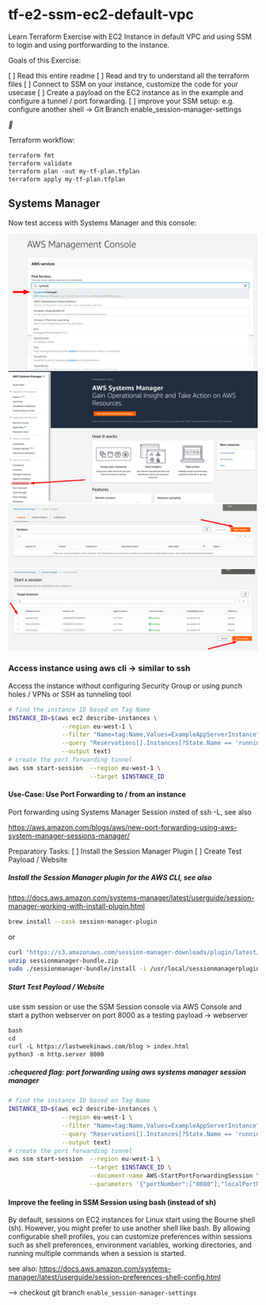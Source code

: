 # tf-e2-ssm-ec2-default-vpc
Learn Terraform Exercise with EC2 Instance in default VPC and using SSM to login and using portforwarding to the instance.

Goals of this Exercise:

[ ] Read this entire readme
[ ] Read and try to understand all the terraform files
[ ] Connect to SSM on your instance, customize the code for your usecase
[ ] Create a payload on the EC2 instance as in the example and configure a tunnel / port forwarding.
[ ] improve your SSM setup: e.g. configure another shell -> Git Branch enable_session-manager-settings

*:rocket:*

Terraform workflow:

```
terraform fmt
terraform validate
terraform plan -out my-tf-plan.tfplan
terraform apply my-tf-plan.tfplan
```

## Systems Manager

Now test access with Systems Manager and this console:

![AWS Systems Manager Console Step 1](./docs/AWS_SSM_E2_Step_1.png)
![AWS Systems Manager Console Step 2](./docs/AWS_SSM_E2_Step_2.png)
![AWS Systems Manager Console Step 3](./docs/AWS_SSM_E2_Step_3.png)
![AWS Systems Manager Console Step 4](./docs/AWS_SSM_E2_Step_4.png)

### Access instance using aws cli -> similar to ssh

Access the instance without configuring Security Group or using punch holes / VPNs or SSH as tunneling tool

```bash
# find the instance ID based on Tag Name
INSTANCE_ID=$(aws ec2 describe-instances \
               --region eu-west-1 \
               --filter "Name=tag:Name,Values=ExampleAppServerInstance" \
               --query "Reservations[].Instances[?State.Name == 'running'].InstanceId[]" \
               --output text)
# create the port forwarding tunnel
aws ssm start-session  --region eu-west-1 \
                       --target $INSTANCE_ID
```
#### Use-Case: Use Port Forwarding to / from an instance

Port forwarding using Systems Manager Session insted of ssh -L, see also

https://aws.amazon.com/blogs/aws/new-port-forwarding-using-aws-system-manager-sessions-manager/

Preparatory Tasks:
[ ] Install the Session Manager Plugin
[ ] Create Test Payload / Website


##### Install the Session Manager plugin for the AWS CLI, see also

https://docs.aws.amazon.com/systems-manager/latest/userguide/session-manager-working-with-install-plugin.html

```bash
brew install --cask session-manager-plugin
```
or

```bash
curl "https://s3.amazonaws.com/session-manager-downloads/plugin/latest/mac/sessionmanager-bundle.zip" -o "sessionmanager-bundle.zip"
unzip sessionmanager-bundle.zip
sudo ./sessionmanager-bundle/install -i /usr/local/sessionmanagerplugin -b /usr/local/bin/session-manager-plugin
```

##### Start Test Payload / Website

use ssm session or use the SSM Session console via AWS Console and start a python webserver on port 8000 as a testing payload -> webserver

```
bash
cd
curl -L https://lastweekinaws.com/blog > index.html
python3 -m http.server 8000
```

##### :chequered flag: port forwarding using aws systems manager session manager

```bash
# find the instance ID based on Tag Name
INSTANCE_ID=$(aws ec2 describe-instances \
               --region eu-west-1 \
               --filter "Name=tag:Name,Values=ExampleAppServerInstance" \
               --query "Reservations[].Instances[?State.Name == 'running'].InstanceId[]" \
               --output text)
# create the port forwarding tunnel
aws ssm start-session  --region eu-west-1 \
                       --target $INSTANCE_ID \
                       --document-name AWS-StartPortForwardingSession \
                       --parameters '{"portNumber":["8080"],"localPortNumber":["9999"]}'
```

#### Improve the feeling in SSM Session using bash (instead of sh)

By default, sessions on EC2 instances for Linux start using the Bourne shell (sh). However, you might prefer to use another shell like bash. By allowing configurable shell profiles, you can customize preferences within sessions such as shell preferences, environment variables, working directories, and running multiple commands when a session is started.

see also: https://docs.aws.amazon.com/systems-manager/latest/userguide/session-preferences-shell-config.html

--> checkout git branch `enable_session-manager-settings`